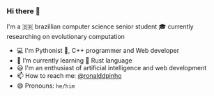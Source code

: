 ### Hi there 👋

<!--

- 🔭 I’m currently working on ...
- 🌱 I’m currently learning ...
- 👯 I’m looking to collaborate on ...
- 🤔 I’m looking for help with ...
- 💬 Ask me about ...
- 📫 How to reach me: ...
- 😄 Pronouns: ...
- ⚡ Fun fact: ...
-->

I'm a :brazil: brazillian computer science senior student :mortar_board: currently
researching on evolutionary computation

- :computer: I'm Pythonist :snake:, C++ programmer and Web developer
- 🌱 I’m currently learning :crab: Rust language
- :smiley: I'm an enthusiast of artificial intelligence and web development
- 📫 How to reach me: [@ronalddpinho](https://twitter.com/ronalddpinho)
- 😄 Pronouns: `he/him`
